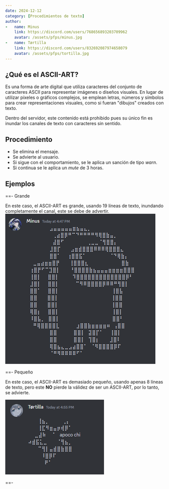 ```yaml
---
date: 2024-12-12
category: [Procedimientos de texto]
author:
-   name: Minus
    link: https://discord.com/users/768656893203709962
    avatar: /assets/pfps/minus.jpg
-   name: Tørtilla
    link: https://discord.com/users/832692087974658079
    avatar: /assets/pfps/tortilla.jpg
---
```


## ¿Qué es el ASCII-ART?

Es una forma de arte digital que utiliza caracteres del conjunto de caracteres ASCII para representar imágenes o diseños visuales. En lugar de utilizar píxeles o gráficos complejos, se emplean letras, números y símbolos para crear representaciones visuales, como si fueran "dibujos" creados con texto.

Dentro del servidor, este contenido está prohibido pues su único fin es inundar los canales de texto con caracteres sin sentido.

## Procedimiento

- Se elimina el mensaje.
- Se advierte al usuario.
- Si sigue con el comportamiento, se le aplica un sanción de tipo *warn*.
- Si continua se le aplica un *mute* de 3 horas.

## Ejemplos
==- Grande

En este caso, el ASCII-ART es grande, usando 19 líneas de texto, inundando completamente el canal, este se debe de advertir.
![](/assets/examples/ascii/ascii_ex_1.png)

==- Pequeño

En este caso, el ASCII-ART es demasiado pequeño, usando apenas 8 líneas de texto, pero este **NO** pierde la válidez de ser un ASCII-ART, por lo tanto, se advierte.

![](/assets/examples/ascii/ascii_ex_2.png)

==-